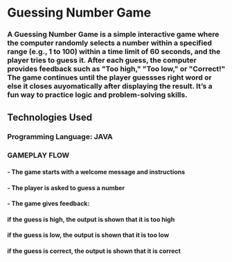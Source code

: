 # Guessing Number Game
### A Guessing Number Game is a simple interactive game where the computer randomly selects a number within a specified range (e.g., 1 to 100) within a time limit of 60 seconds, and the player tries to guess it. After each guess, the computer provides feedback such as "Too high," "Too low," or "Correct!" The game continues until the player guessses right word or else it closes auyomatically after displaying the result. It’s a fun way to practice logic and problem-solving skills.
## Technologies Used
### Programming Language: JAVA
### GAMEPLAY FLOW
#### - The game starts with a welcome message and instructions
#### - The player is asked to guess a number
#### - The game gives feedback:
####    if the guess is high, the output is shown that it is too high
####    if the guess is low, the output is shown that it is too low
####    if the guess is correct, the output is shown that it is correct

